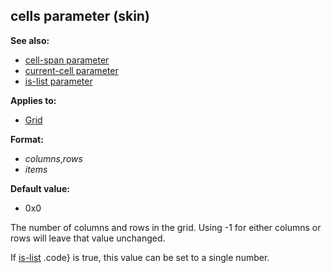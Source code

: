 ## cells parameter (skin)
**See also:**
+   [cell-span parameter](/ref/%7Bskin%7D/param/cell-span.md) 
+   [current-cell parameter](/ref/%7Bskin%7D/param/current-cell.md) 
+   [is-list parameter](/ref/%7Bskin%7D/param/is-list.md) 
<!-- -->
**Applies to:**
+   [Grid](/ref/%7Bskin%7D/control/grid.md) 
<!-- -->
**Format:**
+   *columns*,*rows*
+   *items*
<!-- -->
**Default value:**
+   0x0


The number of columns and rows in the grid. Using -1 for either
columns or rows will leave that value unchanged. 

If
[is-list](/ref/%7Bskin%7D/param/is-list.md) .code} is true, this value can be
set to a single number.